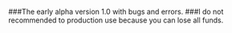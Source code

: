 ###The early alpha version 1.0 with bugs and errors.
###I do not recommended to production use because you can lose all funds.
